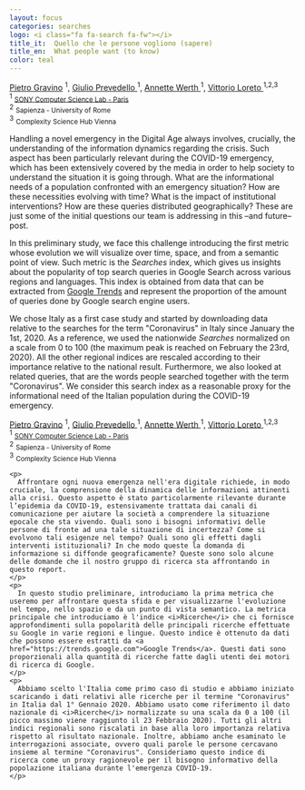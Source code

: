 ```yaml
---
layout: focus
categories: searches
logo: <i class="fa fa-search fa-fw"></i> 
title_it:  Quello che le persone vogliono (sapere)
title_en:  What people want (to know)
color: teal
---
```


<div class="en">
  <div class="w3-container">
    <div class="w3-center">
    <a href="https://csl.sony.fr/team/dr-pietro-gravino/">Pietro Gravino</a> <sup>1</sup>,
    <a href="https://csl.sony.fr/team/giulio-prevedello/">Giulio Prevedello </a><sup>1</sup>,
    <a href="https://csl.sony.fr/team/dr-annette-werth/">Annette Werth </a><sup>1</sup>,
    <a href="https://csl.sony.fr/team/prof-vittorio-loreto/">Vittorio Loreto </a><sup>1,2,3</sup><br>
    <sup>1</sup> <small><a href="https://csl.sony.fr/">SONY Computer Science Lab - Paris</a></small><br>
    <sup>2</sup> <small>Sapienza - University of Rome</small><br>
    <sup>3</sup> <small>Complexity Science Hub Vienna</small>
    </div>
    <p> Handling a novel emergency in the Digital Age always involves, crucially, the understanding of the information dynamics regarding the crisis. Such aspect has been particularly relevant during the COVID-19 emergency, which has been extensively covered by the media in order to help society to understand the situation it is going through. What are the informational needs of a population confronted with an emergency situation? How are these necessities evolving with time? What is the impact of institutional interventions? How are these queries distributed geographically? These are just some of the initial questions our team is addressing in this –and future– post. </p>
    <p>In this preliminary study, we face this challenge introducing the first metric whose evolution we will visualize over time, space, and from a semantic point of view. Such metric is the <i>Searches</i> index, which gives us insights about the popularity of top search queries in Google Search across various regions and languages. This index is obtained from data that can be extracted from <a href="https://trends.google.com">Google Trends</a> and represent the proportion of the amount of queries done by Google search engine users. </p>
    <p>We chose Italy as a first case study and started by downloading data relative to the searches for the term "Coronavirus" in Italy since January the 1st, 2020. As a reference, we used the nationwide <i>Searches</i> normalized on a scale from 0 to 100 (the maximum peak is reached on February the 23rd, 2020). All the other regional indices are rescaled according to their importance relative to the national result. Furthermore, we also looked at related queries, that are the words people searched together with the term "Coronavirus". We consider this search index as a reasonable proxy for the informational need of the Italian population during the COVID-19 emergency. </p>
  </div>
</div>

<div class="it">
  <div class="w3-container">
    <div class="w3-center">
    <a href="https://csl.sony.fr/team/dr-pietro-gravino/">Pietro Gravino</a> <sup>1</sup>,
    <a href="https://csl.sony.fr/team/giulio-prevedello/">Giulio Prevedello </a><sup>1</sup>,
    <a href="https://csl.sony.fr/team/dr-annette-werth/">Annette Werth </a><sup>1</sup>,
    <a href="https://csl.sony.fr/team/prof-vittorio-loreto/">Vittorio Loreto </a><sup>1,2,3</sup><br>
    <sup>1</sup> <small><a href="https://csl.sony.fr/">SONY Computer Science Lab - Paris</a></small><br>
    <sup>2</sup> <small>Sapienza - University of Rome</small><br>
    <sup>3</sup> <small>Complexity Science Hub Vienna</small>
    </div>

    <p>
      Affrontare ogni nuova emergenza nell'era digitale richiede, in modo cruciale, la comprensione della dinamica delle informazioni attinenti alla crisi. Questo aspetto è stato particolarmente rilevante durante l’epidemia da COVID-19, estensivamente trattata dai canali di comunicazione per aiutare la società a comprendere la situazione epocale che sta vivendo. Quali sono i bisogni informativi delle persone di fronte ad una tale situazione di incertezza? Come si evolvono tali esigenze nel tempo? Quali sono gli effetti dagli interventi istituzionali? In che modo queste la domanda di informazione si diffonde geograficamente? Queste sono solo alcune delle domande che il nostro gruppo di ricerca sta affrontando in questo report. 
    </p>
    <p>
      In questo studio preliminare, introduciamo la prima metrica che useremo per affrontare questa sfida e per visualizzarne l'evoluzione nel tempo, nello spazio e da un punto di vista semantico. La metrica principale che introduciamo è l'indice <i>Ricerche</i> che ci fornisce approfondimenti sulla popolarità delle principali ricerche effettuate su Google in varie regioni e lingue. Questo indice è ottenuto da dati che possono essere estratti da <a href="https://trends.google.com">Google Trends</a>. Questi dati sono proporzionali alla quantità di ricerche fatte dagli utenti dei motori di ricerca di Google. 
    </p>
    <p>
      Abbiamo scelto l'Italia come primo caso di studio e abbiamo iniziato scaricando i dati relativi alle ricerche per il termine "Coronavirus" in Italia dal 1° Gennaio 2020. Abbiamo usato come riferimento il dato nazionale di <i>Ricerche</i> normalizzate su una scala da 0 a 100 (il picco massimo viene raggiunto il 23 Febbraio 2020). Tutti gli altri indici regionali sono riscalati in base alla loro importanza relativa rispetto al risultato nazionale. Inoltre, abbiamo anche esaminato le interrogazioni associate, ovvero quali parole le persone cercavano insieme al termine "Coronavirus". Consideriamo questo indice di ricerca come un proxy ragionevole per il bisogno informativo della popolazione italiana durante l'emergenza COVID-19. 
    </p>
  </div>
</div>
